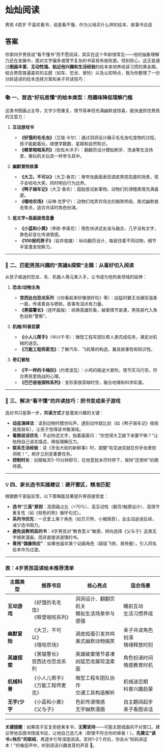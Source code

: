 # 灿灿阅读

男孩 4周岁  不喜欢看书，说是看不懂，作为父母买什么样的绘本、故事书合适

## 答案

你家四岁男孩说“看不懂书”而不愿阅读，其实在这个年龄很常见——他的抽象理解力还在发展中，面对文字偏多或情节复杂的书容易有挫败感。但别担心，这正是通过**图画丰富、互动性强、贴近他兴趣和生活经验**的绘本来培养阅读习惯的黄金期。结合男孩普遍喜欢的主题（如车、恐龙、冒险）以及认知特点，我为你整理了一份分龄适读的绘本选择方案和亲子共读技巧：

---

### 📚 **一、首选“好玩易懂”的绘本类型：用趣味降低理解门槛**

这类书图画占主导，文字少而重复，情节简单但充满幽默或惊喜，能快速抓住男孩的注意力：

1. **互动游戏书**  
    - **《好饿的毛毛虫》**（艾瑞·卡尔）：通过洞洞设计展示毛毛虫吃食物的过程，孩子能戳着玩，顺便学数数、星期和自然知识。  
    - **《噼里啪啦系列》**（佐佐木洋子）：翻翻页设计模拟刷牙、洗澡等生活场景，像玩机关玩具一样参与其中。

2. **幽默冒险故事**  
    - **《大卫，不可以》**（大卫·香农）：用夸张画面表现调皮男孩捣蛋的场景，孩子会哈哈大笑，同时明白行为边界。  
    - **《鸭子骑车记》**（大卫·香农）：鼓励尝试新事物，动物们的滑稽表情充满喜感。  
    - **《嘻哈农场》**（朵琳·克罗宁）：动物们戏弄农场主的搞笑桥段，美式幽默直击笑点，适合共读时角色扮演。

3. **低文字+高画面信息量**  
    - **《小蓝和小黄》**（李欧·李奥尼）：用色块讲述友谊与融合，几乎没有文字，靠色彩变化传递情感。  
    - **《100层的房子》**（岩井俊雄）：纵向翻页设计，每层住着不同动物，细节丰富激发观察力。

---

### 🚗 **二、匹配男孩兴趣的“英雄&探索”主题：从喜好切入阅读**

从孩子痴迷的恐龙、车、机器人等元素入手，让书成为他热衷领域的延伸：

1. **恐龙/动物主角**  
    - **宫西达也恐龙系列**（《你看起来好像很好吃》等）：凶猛的霸王龙展现温柔一面，传递善良与牺牲，故事有泪点有力量。  
    - **《黑猫警长》**（连环画版）：经典英雄形象，破案情节紧凑，男孩易代入角色自称“警察”。

2. **机械/科普启蒙**  
    - **《小人儿帮手》**（中川千寻）：微型工程车团队帮人类完成任务，满足对机械的迷恋。  
    - **《万能工程师麦克》**：了解汽车、飞机等的构造，兼具故事性和知识性。

3. **奇幻冒险**  
    - **《不一样的卡梅拉》**（约里波瓦）：小鸡的叛逆大冒险，情节天马行空，符合男孩爱挑战的心理。  
    - **《巴巴爸爸探险系列》**：变形家族穿越时空，融合地理和科学彩蛋。

---

### 🧩 **三、解决“看不懂”的共读技巧：把书变成亲子游戏**

选对书只是第一步，**共读方式**才是激发兴趣的关键：

- **动态演绎法**：读到动物时模仿叫声，遇到动作就比划（如《鸭子骑车记》摇摇晃晃骑车），让孩子觉得读书像演戏。
- **看图说话优先**：不必拘泥文字，指着画面问：“你觉得大卫接下来要干嘛？”让他用自己语言描述，降低理解压力。
- **联系生活经验**：读《牙齿大街的新鲜事》时，提醒“哈克迪克就在你牙齿里挖洞呢！”，刷牙立刻变重要任务。
- **控制时长**：初期每天5-10分钟即可，在他意犹未尽时停下，保持“还想听”的期待感。

---

### 💡 **四、家长选书实操建议：避开雷区，精准匹配**

根据数千家庭反馈，以下策略能显著提升男孩接受度：

- **选书“三高”原则**：高图画占比（>70%）、高互动性（翻页/触摸设计）、高情节重复性（如《棕色的熊》循环句式）。
- **系列书优先**：一旦爱上某个角色（如贝贝熊、小猪佩奇），会主动追读后续，减少选书阻力。
- **避免说教明显的书**：4岁男孩对“教育意义”敏感，倾向选择《父与子》这类无字搞笑漫画，而非直接讲道理的书。
- **善用“偶像效应”**：如果他喜欢某个动画角色（超级飞侠、奥特曼），引入同名绘本作为过渡。

---

### 表：4岁男孩适读绘本推荐清单

| **主题类型** | **推荐书目** | **核心亮点** | **适合场景** |
|------------|------------|------------|------------|
| **互动游戏** | 《好饿的毛毛虫》<br>《噼里啪啦系列》 | 洞洞设计、翻翻页机关<br>模拟生活场景参与感强 | 睡前互动<br>生活习惯养成 |
| **幽默冒险** | 《大卫，不可以》<br>《嘻哈农场》 | 调皮捣蛋引发共鸣<br>美式幽默动物搞笑 | 亲子共读角色扮演<br>情绪释放时刻 |
| **英雄探索** | 《黑猫警长》<br>宫西达也恐龙系列 | 英雄破案情节紧凑<br>凶猛恐龙展现温柔面 | 角色扮演时间<br>情感教育时机 |
| **机械科普** | 《小人儿帮手》<br>《万能工程师麦克》 | 微型工程车团队协作<br>交通工具构造解析 | 机械迷恋期<br>科普兴趣启蒙 |
| **无字/少字** | 《小蓝和小黄》<br>《父与子》 | 色彩传递情感<br>无字幽默漫画 | 自主翻阅起步<br>亲子看图说话 |

---

**关键提醒**：如果孩子反复拒绝某本书，**无需坚持**——可能主题或画风不对胃口。建议带他去图书馆或书店，让他自己选几本（即使不符合你的审美！）。**先建立“读书=快乐”的联结**，再逐步引导深度阅读。坚持1-2个月后，你会从“妈妈讲这本！”的催促声中，听到阅读兴趣发芽的声音 🌱。
